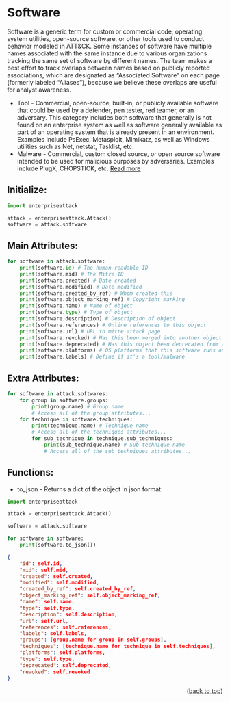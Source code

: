 # Software

Software is a generic term for custom or commercial code, operating system utilities, open-source software, or other tools used to conduct behavior modeled in ATT&CK. Some instances of software have multiple names associated with the same instance due to various organizations tracking the same set of software by different names. The team makes a best effort to track overlaps between names based on publicly reported associations, which are designated as “Associated Software” on each page (formerly labeled “Aliases”), because we believe these overlaps are useful for analyst awareness.

* Tool - Commercial, open-source, built-in, or publicly available software that could be used by a defender, pen tester, red teamer, or an adversary. This category includes both software that generally is not found on an enterprise system as well as software generally available as part of an operating system that is already present in an environment. Examples include PsExec, Metasploit, Mimikatz, as well as Windows utilities such as Net, netstat, Tasklist, etc.
* Malware - Commercial, custom closed source, or open source software intended to be used for malicious purposes by adversaries. Examples include PlugX, CHOPSTICK, etc. [Read more](https://attack.mitre.org/software/)

## Initialize:

```py
import enterpriseattack

attack = enterpriseattack.Attack()
software = attack.software
```

## Main Attributes:
```py
for software in attack.software:
    print(software.id) # The human-readable ID
    print(software.mid) # The Mitre ID
    print(software.created) # Date created
    print(software.modified) # Date modified
    print(software.created_by_ref) # Whom created this
    print(software.object_marking_ref) # Copyright marking
    print(software.name) # Name of object
    print(software.type) # Type of object
    print(software.description) # Description of object
    print(software.references) # Online references to this object
    print(software.url) # URL to mitre attack page
    print(software.revoked) # Has this been merged into another object or not
    print(software.deprecated) # Has this object been deprecated from the framework
    print(software.platforms) # OS platforms that this software runs on
    print(software.labels) # Define if it's a tool/malware
```

## Extra Attributes:
```py
for software in attack.softwares:
    for group in software.groups:
        print(group.name) # Group name
        # Access all of the group attributes...
    for technique in software.techniques:
        print(technique.name) # Technique name
        # Access all of the techniques attributes...
        for sub_technique in technique.sub_techniques:
            print(sub_technique.name) # Sub technique name
            # Access all of the sub techniques attributes...
```

## Functions:

* to_json - Returns a dict of the object in json format:

```py
import enterpriseattack

attack = enterpriseattack.Attack()

software = attack.software

for software in software:
    print(software.to_json())
```

```json
{
    "id": self.id,
    "mid": self.mid,
    "created": self.created,
    "modified": self.modified,
    "created_by_ref": self.created_by_ref,
    "object_marking_ref": self.object_marking_ref,
    "name": self.name,
    "type": self.type,
    "description": self.description,
    "url": self.url,
    "references": self.references,
    "labels": self.labels,
    "groups": [group.name for group in self.groups],
    "techniques": [technique.name for technique in self.techniques],
    "platforms": self.platforms,
    "type": self.type,
    "deprecated": self.deprecated,
    "revoked": self.revoked
}
```

<p align="right">(<a href="#top">back to top</a>)</p>
